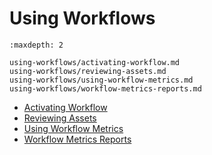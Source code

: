 # Using Workflows

```{toctree}
:maxdepth: 2

using-workflows/activating-workflow.md
using-workflows/reviewing-assets.md
using-workflows/using-workflow-metrics.md
using-workflows/workflow-metrics-reports.md
```

- [Activating Workflow](./using-workflows/activating-workflow.md)
- [Reviewing Assets](./using-workflows/reviewing-assets.md)
- [Using Workflow Metrics](./using-workflows/using-workflow-metrics.md)
- [Workflow Metrics Reports](./using-workflows/workflow-metrics-reports.md)
